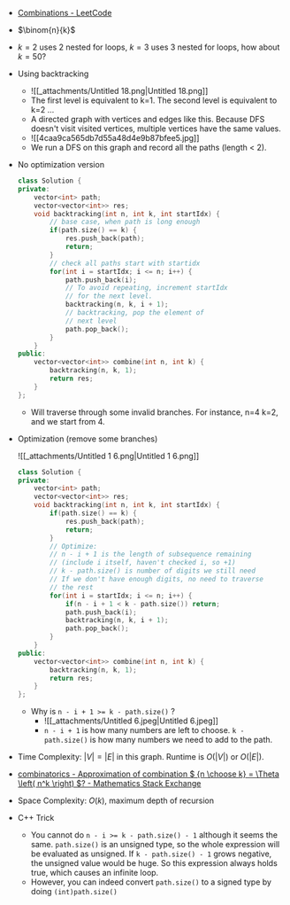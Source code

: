 - [Combinations - LeetCode](https://leetcode.com/problems/combinations/)
- $\binom{n}{k}$﻿
- $k=2$﻿ uses 2 nested for loops, $k=3$﻿ uses 3 nested for loops, how about $k=50$﻿?
- Using backtracking
    - ![[_attachments/Untitled 18.png|Untitled 18.png]]
    - The first level is equivalent to k=1. The second level is equivalent to k=2 …
    - A directed graph with vertices and edges like this. Because DFS doesn't visit visited vertices, multiple vertices have the same values. 
    - ![[4caa9ca565db7d55a48d4e9b87bfee5.jpg]]
    - We run a DFS on this graph and record all the paths (length < 2). 
    
- No optimization version
    
    ```C++
    class Solution {
    private:
        vector<int> path;
        vector<vector<int>> res;
        void backtracking(int n, int k, int startIdx) {
            // base case, when path is long enough
            if(path.size() == k) {
                res.push_back(path);
                return;
            }
            // check all paths start with startidx
            for(int i = startIdx; i <= n; i++) {
                path.push_back(i);
                // To avoid repeating, increment startIdx
                // for the next level. 
                backtracking(n, k, i + 1);
                // backtracking, pop the element of 
                // next level
                path.pop_back();
            }
        }
    public:
        vector<vector<int>> combine(int n, int k) {
            backtracking(n, k, 1);
            return res;
        }
    };
    ```
    
    - Will traverse through some invalid branches. For instance, n=4 k=2, and we start from 4.
- Optimization (remove some branches)
    
    ![[_attachments/Untitled 1 6.png|Untitled 1 6.png]]
    
    ```C++
    class Solution {
    private:
        vector<int> path;
        vector<vector<int>> res;
        void backtracking(int n, int k, int startIdx) {
            if(path.size() == k) {
                res.push_back(path);
                return;
            }
            // Optimize:
            // n - i + 1 is the length of subsequence remaining
            // (include i itself, haven't checked i, so +1)
            // k - path.size() is number of digits we still need
            // If we don't have enough digits, no need to traverse
            // the rest
            for(int i = startIdx; i <= n; i++) {
                if(n - i + 1 < k - path.size()) return;
                path.push_back(i);
                backtracking(n, k, i + 1);
                path.pop_back();
            }
        }
    public:
        vector<vector<int>> combine(int n, int k) {
            backtracking(n, k, 1);
            return res;
        }
    };
    ```
    
    - Why is `n - i + 1 >= k - path.size()` ?
	    - ![[_attachments/Untitled 6.jpeg|Untitled 6.jpeg]]
	    - `n - i + 1` is how many numbers are left to choose. `k - path.size()` is how many numbers we need to add to the path. 
    
- Time Complexity: $|V| = |E|$ in this graph. Runtime is $O(|V|)$ or $O(|E|)$. 
- [combinatorics - Approximation of combination $ {n \choose k} = \Theta \left( n^k \right) $? - Mathematics Stack Exchange](https://math.stackexchange.com/questions/1265519/approximation-of-combination-n-choose-k-theta-left-nk-right)
- Space Complexity: $O(k)$﻿, maximum depth of recursion
- C++ Trick
    - You cannot do `n - i >= k - path.size() - 1` although it seems the same. `path.size()` is an unsigned type, so the whole expression will be evaluated as unsigned. If `k - path.size() - 1` grows negative, the unsigned value would be huge. So this expression always holds true, which causes an infinite loop.
    - However, you can indeed convert `path.size()` to a signed type by doing `(int)path.size()`